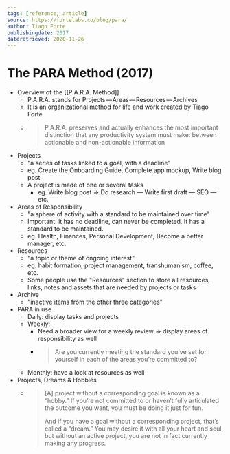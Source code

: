 ```yaml
---
tags: [reference, article]
source: https://fortelabs.co/blog/para/
author: Tiago Forte
publishingdate: 2017
dateretrieved: 2020-11-26
---
```


# The PARA Method (2017)

- Overview of the [[P.A.R.A. Method]] 
  - P.A.R.A. stands for Projects — Areas — Resources — Archives
  - It is an organizational method for life and work created by Tiago Forte
  - > P.A.R.A. preserves and actually enhances the most important distinction that any productivity system must make: between actionable and non-actionable information
- Projects
  - "a series of tasks linked to a goal, with a deadline"
  - eg. Create the Onboarding Guide, Complete app mockup, Write blog post
  - A project is made of one or several tasks
    - eg. Write blog post => Do research — Write first draft — SEO — etc.
- Areas of Responsibility
  - "a sphere of activity with a standard to be maintained over time"
  - Important: it has no deadline, can never be completed. It has a standard to be maintained.
  - eg. Health, Finances, Personal Development, Become a better manager, etc.
- Resources
  - "a topic or theme of ongoing interest"
  - eg. habit formation, project management, transhumanism, coffee, etc.
  - Some people use the "Resources" section to store all resources, links, notes and assets that are needed by projects or tasks
- Archive
  - "inactive items from the other three categories"
- PARA in use
  - Daily: display tasks and projects
  - Weekly: 
    - Need a broader view for a weekly review => display areas of responsibility as well
    - > Are you currently meeting the standard you’ve set for yourself in each of the areas you’re committed to?
  - Monthly: have a look at resources as well
- Projects, Dreams & Hobbies
  - > [A] project without a corresponding goal is known as a “hobby.” If you’re not committed to or haven’t fully articulated the outcome you want, you must be doing it just for fun.
    >
    > And if you have a goal without a corresponding project, that’s called a “dream.” You may desire it with all your heart and soul, but without an active project, you are not in fact currently making any progress.